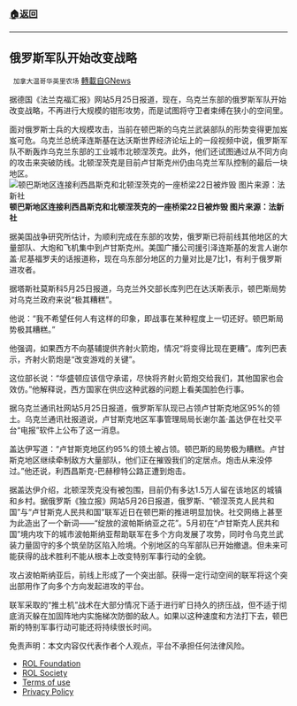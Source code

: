 ###  [:house:返回](README.md)
---


## 俄罗斯军队开始改变战略
` 加拿大温哥华英里农场` [轉載自GNews](https://gnews.org/zh-hans/2616036/)

据德国《法兰克福汇报》网站5月25日报道，现在，乌克兰东部的俄罗斯军队开始改变战略，不再进行大规模的钳形攻势，而是试图将守卫者束缚在狭小的空间里。
 
面对俄罗斯士兵的大规模攻击，当前在顿巴斯的乌克兰武装部队的形势变得更加岌岌可危。乌克兰总统泽连斯基在达沃斯世界经济论坛上的一段视频中说，俄罗斯军队不断轰炸乌克兰东部的工业城市北顿涅茨克。此外，他们还试图通过从不同方向的攻击来突破防线。北顿涅茨克是目前卢甘斯克州仍由乌克兰军队控制的最后一块地区。![顿巴斯地区连接利西昌斯克和北顿涅茨克的一座桥梁22日被炸毁 图片来源：法新社](https://n.sinaimg.cn/spider20220527/200/w1080h720/20220527/0a66-3111c7a94f9d8051c494a9be11a6e966.jpg)**顿巴斯地区连接利西昌斯克和北顿涅茨克的一座桥梁22日被炸毁 图片来源：法新社**
 
据美国战争研究所估计，为顺利完成在东部的攻势，俄罗斯已将前线其他地区的大量部队、大炮和飞机集中到卢甘斯克州。美国广播公司援引泽连斯基的发言人谢尔盖·尼基福罗夫的话报道称，现在乌东部分地区的力量对比是7比1，有利于俄罗斯进攻者。
 
据塔斯社莫斯科5月25日报道，乌克兰外交部长库列巴在达沃斯表示，顿巴斯局势对乌克兰政府来说“极其糟糕”。
 
他说：“我不希望任何人有这样的印象，即战事在某种程度上一切还好。顿巴斯局势极其糟糕。”
 
他强调，如果西方不向基辅提供齐射火箭炮，情况“将变得比现在更糟”。库列巴表示，齐射火箭炮是“改变游戏的关键”。
 
这位部长说：“华盛顿应该信守承诺，尽快将齐射火箭炮交给我们，其他国家也会效仿。”他解释说，西方国家在供应这种武器的问题上看美国脸色行事。
 
据乌克兰通讯社网站5月25日报道，俄罗斯军队现已占领卢甘斯克地区95%的领土。乌克兰通讯社报道说，卢甘斯克地区军事管理局局长谢尔盖·盖达伊在社交平台“电报”软件上公布了这一消息。
 
盖达伊写道：“卢甘斯克地区约95%的领土被占领。顿巴斯的局势极为糟糕。卢甘斯克地区继续牵制敌方大量部队，他们正在摧毁我们的定居点。炮击从来没停过。”他还说，利西昌斯克-巴赫穆特公路正遭到炮击。
 
据盖达伊介绍，北顿涅茨克没有被包围，目前仍有多达1.5万人留在该地区的城镇和乡村。据俄罗斯《独立报》网站5月26日报道，俄罗斯、“顿涅茨克人民共和国”与“卢甘斯克人民共和国”联军近日在顿巴斯的推进明显加快。社交网络上甚至为此造出了一个新词——“绽放的波帕斯纳亚之花”。5月初在“卢甘斯克人民共和国”境内攻下的城市波帕斯纳亚帮助联军在多个方向发展了攻势，同时令乌克兰武装力量固守的多个筑垒防区陷入险境。个别地区的乌军部队已开始撤退。但未来可能获得的战术胜利不能从根本上改变特别军事行动的全貌。
 
攻占波帕斯纳亚后，前线上形成了一个突出部。获得一定行动空间的联军将这个突出部用作了向多个方向发起进攻的平台。
 
联军采取的“推土机”战术在大部分情况下适于进行旷日持久的挤压战，但不适于彻底消灭躲在加固阵地内实施梯次防御的敌人。如果以这种速度和方法打下去，顿巴斯的特别军事行动可能还将持续很长时间。

免责声明：本文内容仅代表作者个人观点，平台不承担任何法律风险。
  
- [ROL Foundation](https://rolfoundation.org/)
- [ROL Society](https://rolsociety.org/)
- [Terms of use](https://gnews.org/terms-of-use-3/)
- [Privacy Policy](https://gnews.org/privacy-policy/)
